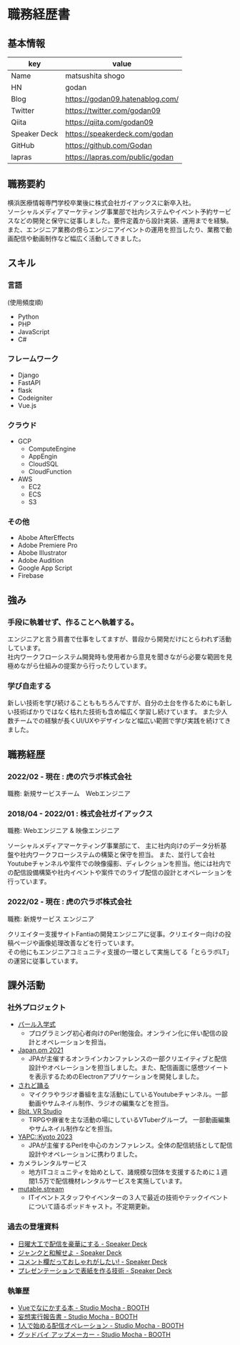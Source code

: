 # 職務経歴書

## 基本情報

|key|value|
|---|-----|
|Name|matsushita shogo|
|HN|godan|
|Blog|https://godan09.hatenablog.com/|
|Twitter|https://twitter.com/godan09|
|Qiita |https://qiita.com/godan09|
| Speaker Deck | https://speakerdeck.com/godan|
|GitHub| https://github.com/Godan|
|lapras| https://lapras.com/public/godan|

## 職務要約
横浜医療情報専門学校卒業後に株式会社ガイアックスに新卒入社。  
ソーシャルメディアマーケティング事業部で社内システムやイベント予約サービスなどの開発と保守に従事しました。要件定義から設計実装、運用までを経験。 また、エンジニア業務の傍らエンジニアイベントの運用を担当したり、業務で動画配信や動画制作など幅広く活動してきました。

## スキル
### 言語

(使用頻度順)
- Python
- PHP
- JavaScript
- C# 

### フレームワーク

- Django
- FastAPI
- flask
- Codeigniter
- Vue.js


### クラウド
- GCP
  - ComputeEngine
  - AppEngin
  - CloudSQL
  - CloudFunction 
- AWS
  - EC2
  - ECS
  - S3 

### その他
- Abobe AfterEffects
- Adobe Premiere Pro
- Abobe Illustrator
- Adobe Audition
- Google App Script
- Firebase

## 強み

### 手段に執着せず、作ることへ執着する。

エンジニアと言う肩書で仕事をしてますが、普段から開発だけにとらわれず活動しています。  
社内ワークフローシステム開発時も使用者から意見を聞きながら必要な範囲を見極めながら仕組みの提案から行ったりしています。  

### 学び自走する

新しい技術を学び続けることももちろんですが、自分の土台を作るためにも新しい技術ばかりではなく枯れた技術も含め幅広く学習し続けています。  また少人数チームでの経験が長くUI/UXやデザインなど幅広い範囲で学び実践を続けてきました。

## 職務経歴

### 2022/02 - 現在 : 虎の穴ラボ株式会社

職務: 新規サービスチーム　Webエンジニア



### 2018/04 - 2022/01 : 株式会社ガイアックス

職務: Webエンジニア & 映像エンジニア

ソーシャルメディアマーケティング事業部にて、 主に社内向けのデータ分析基盤や社内ワークフローシステムの構築と保守を担当。
また、並行して会社Youtubeチャンネルや案件での映像撮影、ディレクションを担当。他には社内での配信設備構築や社内イベントや案件でのライブ配信の設計とオペレーションを行っています。

### 2022/02 - 現在 : 虎の穴ラボ株式会社

職務: 新規サービス エンジニア

クリエイター支援サイトFantiaの開発エンジニアに従事。クリエイター向けの投稿ページや画像処理改善などを行っています。  
その他にもエンジニアコミュニティ支援の一環として実施してる「とらラボLT」の運営に従事しています。

## 課外活動

### 社外プロジェクト
* [パール入学式](https://www.perl-entrance.org/)
  *  プログラミング初心者向けのPerl勉強会。オンライン化に伴い配信の設計とオペレーションを担当。
* [Japan.pm 2021](https://yapcjapan.connpass.com/event/198170/)
  * JPAが主催するオンラインカンファレンスの一部クリエイティブと配信設計やオペレーションを担当しました。また、配信画面に感想ツイートを表示するためのElectronアプリケーションを開発しました。
* [されど踊る](https://www.youtube.com/channel/UCy2__PoxYaxbz3rM1yCdQBA)
  * マイクラやラジオ番組を主な活動にしているYoutubeチャンネル。一部動画やサムネイル制作、ラジオの編集などを担当。
* [8bit. VR Studio](https://www.youtube.com/channel/UCuGuilWV36v3l2JsLVDWrcA)
  * TRPGや麻雀を主な活動の場にしているVTuberグループ。 一部動画編集やサムネイル制作などを担当。
* [YAPC::Kyoto 2023](https://yapcjapan.org/2023kyoto/)
  * JPAが主催するPerlを中心のカンファレンス。全体の配信統括として配信設計やオペレーションに携わりました。
* カメラレンタルサービス
  * 地方ITコミュニティを始めとして、諸規模な団体を支援するために１週間1.5万で配信機材レンタルサービスを実施しています。
* [mutable.stream](https://podcasts.google.com/feed/aHR0cHM6Ly9hbmNob3IuZm0vcy80OGViZTYwOC9wb2RjYXN0L3Jzcw?sa=X&ved=2ahUKEwiwhZK8646BAxUMgFYBHaccBM0Q9sEGegQIARAD&hl=ja)
  * ITイベントスタッフやイベンターの３人で最近の技術やテックイベントについて語るポッドキャスト。不定期更新。


### 過去の登壇資料
* [日曜大工で配信を豪華にする - Speaker Deck](https://speakerdeck.com/godan/ri-yao-da-gong-depei-xin-wohao-hua-nisuru)
* [ジャンクと和解せよ - Speaker Deck](https://speakerdeck.com/godan/ziyankutohe-jie-seyo)
* [コメント欄だっておしゃれがしたい! - Speaker Deck](https://speakerdeck.com/godan/komentolan-datuteosiyaregasitai?slide=19)
* [プレゼンテーションで表紙を作る技術 - Speaker Deck](https://speakerdeck.com/godan/purezentesiyondebiao-zhi-wozuo-ruji-shu)

### 執筆歴

* [Vueでなにかする本 - Studio Mocha - BOOTH](https://godan.booth.pm/items/1036786)
* [妄想実行報告書 - Studio Mocha - BOOTH](https://godan.booth.pm/items/1317444)
* [1人で始める配信オペレーション - Studio Mocha - BOOTH](https://godan.booth.pm/items/1575682)
* [グッドバイ アップメーカー - Studio Mocha - BOOTH](https://godan.booth.pm/items/2035726)

